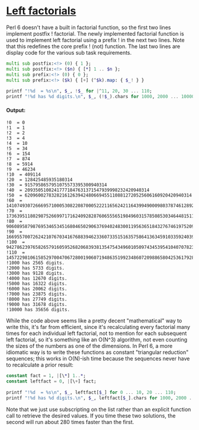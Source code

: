 [1]: https://rosettacode.org/wiki/Left_factorials

# [Left factorials][1]

Perl 6 doesn't have a built in factorial function, so the first two lines implement postfix&#160;! factorial.
The newly implemented factorial function is used to implement left factorial using a prefix&#160;! in the next two lines.
Note that this redefines the core prefix&#160;! (not) function.
The last two lines are display code for the various sub task requirements.

```raku
multi sub postfix:<!> (0) { 1 };
multi sub postfix:<!> ($n) { [*] 1 .. $n };
multi sub prefix:<!> (0) { 0 };
multi sub prefix:<!> ($k) { [+] (^$k).map: { $_! } }
 
printf "!%d  = %s\n", $_, !$_ for |^11, 20, 30 ... 110;
printf "!%d has %d digits.\n", $_, (!$_).chars for 1000, 2000 ... 10000;
```

#### Output:
```
!0  = 0
!1  = 1
!2  = 2
!3  = 4
!4  = 10
!5  = 34
!6  = 154
!7  = 874
!8  = 5914
!9  = 46234
!10  = 409114
!20  = 128425485935180314
!30  = 9157958657951075573395300940314
!40  = 20935051082417771847631371547939998232420940314
!50  = 620960027832821612639424806694551108812720525606160920420940314
!60  = 141074930726669571000530822087000522211656242116439949000980378746128920420940314
!70  = 173639511802987526699717162409282876065556519849603157850853034644815111221599509216528920420940314
!80  = 906089587987695346534516804650290637694024830011956365184327674619752094289696314882008531991840922336528920420940314
!90  = 16695570072624210767034167688394623360733515163575864136345910335924039962404869510225723072235842668787507993136908442336528920420940314
!100  = 942786239765826579160595268206839381354754349601050974345395410407078230249590414458830117442618180732911203520208889371641659121356556442336528920420940314
!110  = 145722981061585297004706728001906071948635199234860720988658042536179281328615541936083296163475394237524337422204397431927131629058103519228197429698252556442336528920420940314
!1000 has 2565 digits.
!2000 has 5733 digits.
!3000 has 9128 digits.
!4000 has 12670 digits.
!5000 has 16322 digits.
!6000 has 20062 digits.
!7000 has 23875 digits.
!8000 has 27749 digits.
!9000 has 31678 digits.
!10000 has 35656 digits.
```


While the code above seems like a pretty decent "mathematical" way to write this,
it's far from efficient, since it's recalculating every factorial many times for each individual left factorial, not to mention for each subsequent left factorial, so it's something like an O(N^3) algorithm, not even counting the sizes of the numbers as one of the dimensions.
In Perl 6, a more idiomatic way is to write these functions as constant "triangular reduction" sequences; this works in O(N)-ish time because the sequences never have to recalculate a prior result:

```raku
constant fact = 1, |[\*] 1..*;
constant leftfact = 0, |[\+] fact;
 
printf "!%d  = %s\n", $_, leftfact[$_] for 0 ... 10, 20 ... 110;
printf "!%d has %d digits.\n", $_, leftfact[$_].chars for 1000, 2000 ... 10000;
```


Note that we just use subscripting on the list rather than an explicit function call to retrieve the desired values. If you time these two solutions, the second will run about 280 times faster than the first.